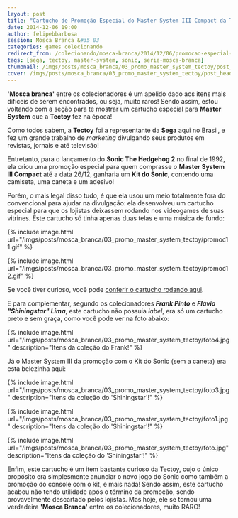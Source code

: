 ```yaml
---
layout: post
title: "Cartucho de Promoção Especial do Master System III Compact da Tectoy"
date: 2014-12-06 19:00
author: felipebbarbosa
session: Mosca Branca &#35 03
categories: games colecionando
redirect_from: /colecionando/mosca-branca/2014/12/06/promocao-especial-master-system-3-tectoy.html
tags: [sega, tectoy, master-system, sonic, serie-mosca-branca]
thumbnail: /imgs/posts/mosca_branca/03_promo_master_system_tectoy/post_thumbnail.jpg
cover: /imgs/posts/mosca_branca/03_promo_master_system_tectoy/post_header.jpg
---
```


**'Mosca branca'** entre os colecionadores é um apelido dado aos itens mais difíceis de serem encontrados, ou seja, muito raros! Sendo assim, estou voltando com a seção para te mostrar um cartucho especial para **Master System** que a **Tectoy** fez na época!

<!--more-->

Como todos sabem, a **Tectoy** foi a representante da **Sega** aqui no Brasil, e fez um grande trabalho de _marketing_ divulgando seus produtos em revistas, jornais e até televisão!

Entretanto, para o lançamento do **Sonic The Hedgehog 2** no final de 1992, ela criou uma promoção especial para quem comprasse o **Master System III Compact** até a data 26/12, ganharia um **Kit do Sonic**, contendo uma camiseta, uma caneta e um adesivo!

Porém, o mais legal disso tudo, é que ela usou um meio totalmente fora do convencional para ajudar na divulgação: ela desenvolveu um cartucho especial para que os lojistas deixassem rodando nos videogames de suas vitrines. Este cartucho só tinha apenas duas telas e uma música de fundo:

{% include image.html url="/imgs/posts/mosca_branca/03_promo_master_system_tectoy/promoc11.gif" %}

{% include image.html url="/imgs/posts/mosca_branca/03_promo_master_system_tectoy/promoc12.gif" %}

Se você tiver curioso, você pode [conferir o cartucho rodando aqui](http://www.retrosega.com/game.php?id=417).

E para complementar, segundo os colecionadores **_Frank Pinto_** e **_Flávio "Shiningstar" Lima_**, este cartucho não possuia _label_, era só um cartucho preto e sem graça, como você pode ver na foto abaixo:

{% include image.html url="/imgs/posts/mosca_branca/03_promo_master_system_tectoy/foto4.jpg" description="Itens da coleção do Frank!" %}

Já o Master System III da promoção com o Kit do Sonic (sem a caneta) era esta belezinha aqui:

{% include image.html url="/imgs/posts/mosca_branca/03_promo_master_system_tectoy/foto3.jpg" description="Itens da coleção do 'Shiningstar'!" %}

{% include image.html url="/imgs/posts/mosca_branca/03_promo_master_system_tectoy/foto1.jpg" description="Itens da coleção do 'Shiningstar'!" %}

{% include image.html url="/imgs/posts/mosca_branca/03_promo_master_system_tectoy/foto.jpg" description="Itens da coleção do 'Shiningstar'!" %}

Enfim, este cartucho é um item bastante curioso da Tectoy, cujo o único propósito era simplesmente anunciar o novo jogo do Sonic como também a promoção do console com o kit, e mais nada! Sendo assim, este cartucho acabou não tendo utilidade após o término da promoção, sendo provavelmente descartado pelos lojistas. Mas hoje, ele se tornou uma verdadeira **'Mosca Branca'** entre os colecionadores, muito RARO!
